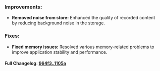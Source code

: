 ### **Improvements:**
- **Removed noise from store:** Enhanced the quality of recorded content by reducing background noise in the storage.

### **Fixes:**
- **Fixed memory issues:** Resolved various memory-related problems to improve application stability and performance.

#### **Full Changelog:** [964f3..1105a](https://github.com/mediar-ai/skyprompt/compare/964f3..1105a)

